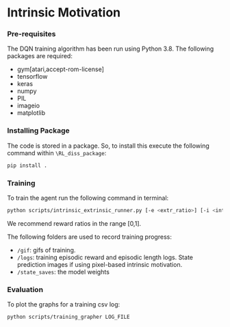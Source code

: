 # Intrinsic Motivation

### Pre-requisites

The DQN training algorithm has been run using Python 3.8. The following packages are required:

- gym[atari,accept-rom-license] 
- tensorflow
- keras
- numpy
- PIL
- imageio
- matplotlib

### Installing Package

The code is stored in a package. So, to install this execute the following command within `\RL_diss_package`:

```bash
pip install .
```

### Training

To train the agent run the following command in terminal:

```bash
python scripts/intrinsic_extrinsic_runner.py [-e <extr_ratio>] [-i <intr_ratio>] [-m {"random","pixels"}]
```
We recommend reward ratios in the range [0,1].

The following folders are used to record training progress:

- `/gif`: gifs of training.
- `/logs`: training episodic reward and episodic length logs. State prediction images if using pixel-based intrinsic motivation.
- `/state_saves`: the model weights

### Evaluation

To plot the graphs for a training csv log:
```bash
python scripts/training_grapher LOG_FILE
```
